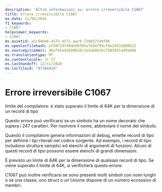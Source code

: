 ```yaml
---
description: 'Altre informazioni su: errore irreversibile C1067'
title: Errore irreversibile C1067
ms.date: 11/04/2016
f1_keywords:
- C1067
helpviewer_keywords:
- C1067
ms.assetid: e2c94be6-4573-4571-aac9-73d657fe9f96
ms.openlocfilehash: ef50719740de99f85e7e94f99cf0e14531608b22
ms.sourcegitcommit: d6af41e42699628c3e2e6063ec7b03931a49a098
ms.translationtype: MT
ms.contentlocale: it-IT
ms.lasthandoff: 12/11/2020
ms.locfileid: "97344419"
---
```

# <a name="fatal-error-c1067"></a>Errore irreversibile C1067

limite del compilatore: è stato superato il limite di 64K per la dimensione di un record di tipo

Questo errore può verificarsi se un simbolo ha un nome decorato che supera i 247 caratteri.  Per risolvere il nome, abbreviare il nome del simbolo.

Quando il compilatore genera informazioni di debug, emette record di tipo per definire i tipi rilevati nel codice sorgente.  Ad esempio, i record di tipo includono strutture semplici ed elenchi di argomenti di funzioni.  Alcuni di questi record di tipo possono essere elenchi di grandi dimensioni.

È previsto un limite di 64K per la dimensione di qualsiasi record di tipo.  Se viene superato il limite di 64K, si verificherà questo errore.

C1067 può inoltre verificarsi se sono presenti molti simboli con nomi lunghi o se una classe, uno struct o un'Unione dispone di un numero eccessivo di membri.
